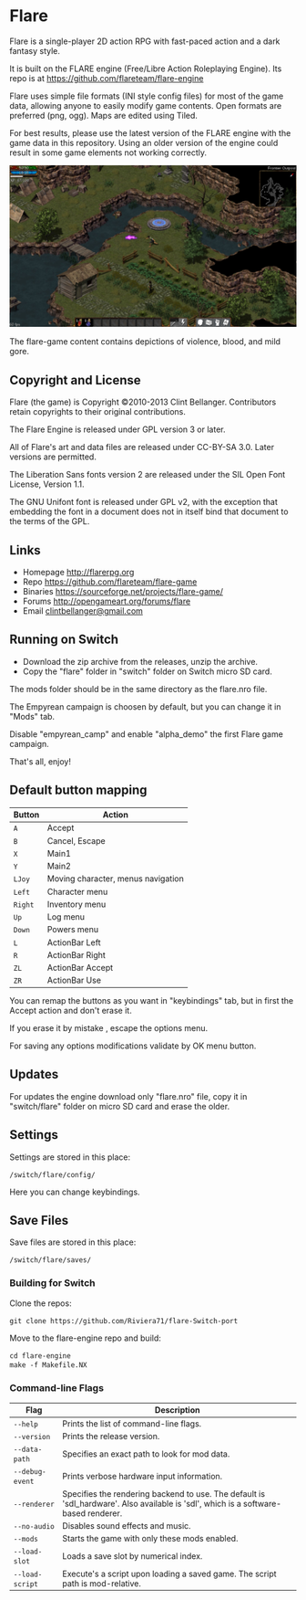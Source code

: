 # Flare

Flare is a single-player 2D action RPG with fast-paced action and a dark fantasy style.

It is built on the FLARE engine (Free/Libre Action Roleplaying Engine). Its repo is at https://github.com/flareteam/flare-engine

Flare uses simple file formats (INI style config files) for most of the game data, allowing anyone to easily modify game contents. Open formats are preferred (png, ogg). Maps are edited using Tiled.

For best results, please use the latest version of the FLARE engine with the game data in this repository. Using an older version of the engine could result in some game elements not working correctly.

![Flare screenshot](distribution/screenshot1.jpg)

The flare-game content contains depictions of violence, blood, and mild gore.

## Copyright and License

Flare (the game) is Copyright ©2010-2013 Clint Bellanger. Contributors retain copyrights to their original contributions.

The Flare Engine is released under GPL version 3 or later.

All of Flare's art and data files are released under CC-BY-SA 3.0. Later versions are permitted.

The Liberation Sans fonts version 2 are released under the SIL Open Font License, Version 1.1.

The GNU Unifont font is released under GPL v2, with the exception that embedding the font in a document does not in itself bind that document to the terms of the GPL.


## Links

* Homepage  http://flarerpg.org
* Repo      https://github.com/flareteam/flare-game
* Binaries  https://sourceforge.net/projects/flare-game/
* Forums    http://opengameart.org/forums/flare
* Email     clintbellanger@gmail.com


## Running on Switch

* Download the zip archive from the releases, unzip the archive.
* Copy the "flare" folder in "switch" folder on Switch micro SD card.

The mods folder should be in the same directory as the flare.nro file.

The Empyrean campaign is choosen by default, but you can change it in "Mods" tab.

Disable "empyrean_camp" and enable "alpha_demo" the first Flare game campaign.

That's all, enjoy!

## Default button mapping

| Button  | Action
|---------|-----------------------------------
| `A`     | Accept
| `B`     | Cancel, Escape
| `X`     | Main1
| `Y`     | Main2
| `LJoy`  | Moving character, menus navigation
| `Left`  | Character menu
| `Right` | Inventory menu
| `Up`    | Log menu
| `Down`  | Powers menu
| `L`     | ActionBar Left
| `R`     | ActionBar Right
| `ZL`    | ActionBar Accept
| `ZR`    | ActionBar Use

You can remap the buttons as you want in "keybindings" tab, but in first the Accept action and don't erase it.

If you erase it by mistake , escape the options menu.

For saving any options modifications validate by OK menu button.

## Updates

 For updates the engine download only "flare.nro" file, copy it in "switch/flare" folder on micro SD card and erase the older.

## Settings

Settings are stored in this place:

    /switch/flare/config/

Here you can change keybindings.

## Save Files

Save files are stored in this place:

    /switch/flare/saves/


### Building for Switch

Clone the repos:

	git clone https://github.com/Riviera71/flare-Switch-port
	

Move to the flare-engine repo and build:

	cd flare-engine
	make -f Makefile.NX


### Command-line Flags

| Flag              | Description
|-------------------|----------------
| `--help`          | Prints the list of command-line flags.
| `--version`       | Prints the release version.
| `--data-path`     | Specifies an exact path to look for mod data.
| `--debug-event`   | Prints verbose hardware input information.
| `--renderer`      | Specifies the rendering backend to use. The default is 'sdl\_hardware'. Also available is 'sdl', which is a software-based renderer.
| `--no-audio`      | Disables sound effects and music.
| `--mods`          | Starts the game with only these mods enabled.
| `--load-slot`     | Loads a save slot by numerical index.
| `--load-script`   | Execute's a script upon loading a saved game. The script path is mod-relative.
